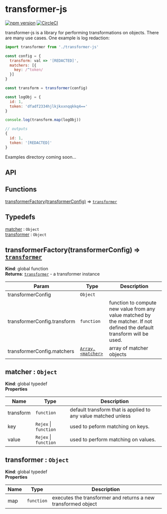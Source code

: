 # transformer-js
[![npm version](https://badge.fury.io/js/transformer-js.svg)](https://badge.fury.io/js/transformer-js)
[![CircleCI](https://circleci.com/gh/peterjcaulfield/transformer-js/tree/master.svg?style=svg)](https://circleci.com/gh/peterjcaulfield/transformer-js/tree/master)

transformer-js is a library for performing transformations on objects. There are many use cases. One
example is log redaction:

```javascript
import transformer from './transformer-js'

const config = {
  transform: val => '[REDACTED]',
  matchers: [{
    key: /^token/
  }]
}

const transform = transformer(config)

const logObj = {
  id: 1,
  token: 'dfadf2334hjlkjkxxnqqkkq4=='
}

console.log(transform.map(logObj))

// outputs
{
  id: 1,
  token: '[REDACTED]'
}
```

Examples directory coming soon...

## API

## Functions

<dl>
<dt><a href="#transformerFactory">transformerFactory(transformerConfig)</a> ⇒ <code><a href="#transformer">transformer</a></code></dt>
<dd></dd>
</dl>

## Typedefs

<dl>
<dt><a href="#matcher">matcher</a> : <code>Object</code></dt>
<dd></dd>
<dt><a href="#transformer">transformer</a> : <code>Object</code></dt>
<dd></dd>
</dl>

<a name="transformerFactory"></a>

## transformerFactory(transformerConfig) ⇒ [<code>transformer</code>](#transformer)
**Kind**: global function  
**Returns**: [<code>transformer</code>](#transformer) - a transformer instance  

| Param | Type | Description |
| --- | --- | --- |
| transformerConfig | <code>Object</code> |  |
| transformerConfig.transform | <code>function</code> | function to compute new value from any value matched by the matcher. If not defined the default transform will be used. |
| transformerConfig.matchers | [<code>Array.&lt;matcher&gt;</code>](#matcher) | array of matcher objects |

<a name="matcher"></a>

## matcher : <code>Object</code>
**Kind**: global typedef  
**Properties**

| Name | Type | Description |
| --- | --- | --- |
| transform | <code>function</code> | default transform that is applied to any value matched unless |
| key | <code>Rejex</code> \| <code>function</code> | used to peform matching on keys. |
| value | <code>Rejex</code> \| <code>function</code> | used to perform matching on values. |

<a name="transformer"></a>

## transformer : <code>Object</code>
**Kind**: global typedef  
**Properties**

| Name | Type | Description |
| --- | --- | --- |
| map | <code>function</code> | executes the transformer and returns a new transformed object |

